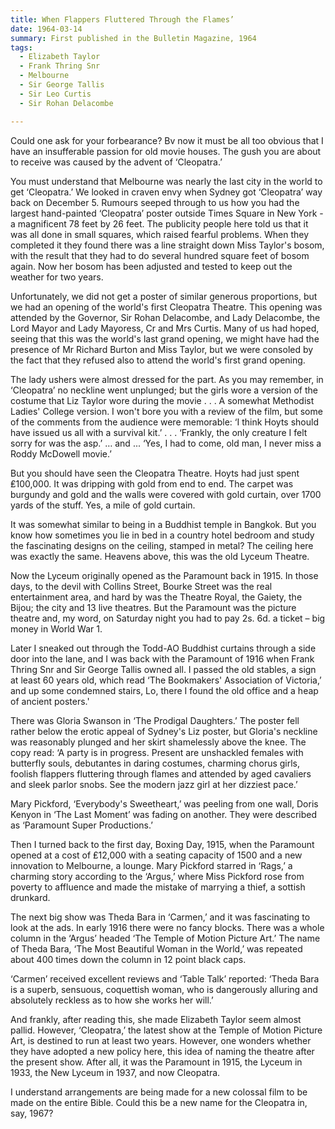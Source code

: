 ```yaml
---
title: When Flappers Fluttered Through the Flames’ 
date: 1964-03-14
summary: First published in the Bulletin Magazine, 1964
tags:
  - Elizabeth Taylor
  - Frank Thring Snr
  - Melbourne
  - Sir George Tallis
  - Sir Leo Curtis
  - Sir Rohan Delacombe

---
```


Could one ask for your forbearance?  Bv now it must be all too obvious that I have an insufferable passion for old movie houses.  The gush you are about to receive was caused by the advent of ‘Cleopatra.’

You must understand that Melbourne was nearly the last city in the world to get ‘Cleopatra.’  We looked in craven envy when Sydney got ‘Cleopatra’ way back on December 5. Rumours seeped through to us how you had the largest hand-painted ‘Cleopatra’ poster outside Times Square in New York - a magnificent 78 feet by 26 feet.  The publicity people here told us that it was all done in small squares, which raised fearful problems.  When they completed it they found there was a line straight down Miss Taylor's bosom, with the result that they had to do several hundred square feet of bosom again.  Now her bosom has been adjusted and tested to keep out the weather for two years.

Unfortunately, we did not get a poster of similar generous proportions, but we had an opening of the world's first Cleopatra Theatre.  This opening was attended by the Governor, Sir Rohan Delacombe, and Lady Delacombe, the Lord Mayor and Lady Mayoress, Cr and Mrs Curtis.  Many of us had hoped, seeing that this was the world's last grand opening, we might have had the presence of Mr Richard Burton and Miss Taylor, but we were consoled by the fact that they refused also to attend the world's first grand opening.

The lady ushers were almost dressed for the part.  As you may remember, in ‘Cleopatra’ no neckline went unplunged; but the girls wore a version of the costume that Liz Taylor wore during the movie . . . A somewhat Methodist Ladies' College version.  I won't bore you with a review of the film, but some of the comments from the audience were memorable: ‘I think Hoyts should have issued us all with a survival kit.’ . . . ‘Frankly, the only creature I felt sorry for was the asp.’ … and ... ‘Yes, I had to come, old man, I never miss a Roddy McDowell movie.’

But you should have seen the Cleopatra Theatre.  Hoyts had just spent ₤100,000.  It was dripping with gold from end to end.  The carpet was burgundy and gold and the walls were covered with gold curtain, over 1700 yards of the stuff.  Yes, a mile of gold curtain.

It was somewhat similar to being in a Buddhist temple in Bangkok.  But you know how sometimes you lie in bed in a country hotel bedroom and study the fascinating designs on the ceiling, stamped in metal?  The ceiling here was exactly the same.  Heavens above, this was the old Lyceum Theatre.

Now the Lyceum originally opened as the Paramount back in 1915.  In those days, to the devil with Collins Street, Bourke Street was the real entertainment area, and hard by was the Theatre Royal, the Gaiety, the Bijou; the city and 13 live theatres.  But the Paramount was the picture theatre and, my word, on Saturday night you had to pay 2s. 6d. a ticket – big money in World War 1.

Later I sneaked out through the Todd-AO Buddhist curtains through a side door into the lane, and I was back with the Paramount of 1916 when Frank Thring Snr and Sir George Tallis owned all.  I passed the old stables, a sign at least 60 years old, which read ‘The Bookmakers' Association of Victoria,’ and up some condemned stairs, Lo, there I found the old office and a heap of ancient posters.'

There was Gloria Swanson in ‘The Prodigal Daughters.’ The poster fell rather below the erotic appeal of Sydney's Liz poster, but Gloria's neckline was reasonably plunged and her skirt shamelessly above the knee.  The copy read: ‘A party is in progress.  Present are unshackled females with butterfly souls, debutantes in daring costumes, charming chorus girls, foolish flappers fluttering through flames and attended by aged cavaliers and sleek parlor snobs.  See the modern jazz girl at her dizziest pace.’

Mary Pickford, ‘Everybody's Sweetheart,’ was peeling from one wall, Doris Kenyon in ‘The Last Moment’ was fading on another.  They were described as ‘Paramount Super Productions.’

Then I turned back to the first day, Boxing Day, 1915, when the Paramount opened at a cost of ₤12,000 with a seating capacity of 1500 and a new innovation to Melbourne, a lounge.  Mary Pickford starred in ‘Rags,’ a charming story according to the ‘Argus,’ where Miss Pickford rose from poverty to affluence and made the mistake of marrying a thief, a sottish drunkard.

The next big show was Theda Bara in ‘Carmen,’ and it was fascinating to look at the ads.  In early 1916 there were no fancy blocks.  There was a whole column in the ‘Argus’ headed ‘The Temple of Motion Picture Art.’  The name of Theda Bara, ‘The Most Beautiful Woman in the World,’ was repeated about 400 times down the column in 12 point black caps.

‘Carmen’ received excellent reviews and ‘Table Talk’ reported: ‘Theda Bara is a superb, sensuous, coquettish woman, who is dangerously alluring and absolutely reckless as to how she works her will.’

And frankly, after reading this, she made Elizabeth Taylor seem almost pallid.  However, ‘Cleopatra,’ the latest show at the Temple of Motion Picture Art, is destined to run at least two years.  However, one wonders whether they have adopted a new policy here, this idea of naming the theatre after the present show.  After all, it was the Paramount in 1915, the Lyceum in 1933, the New Lyceum in 1937, and now Cleopatra.

I understand arrangements are being made for a new colossal film to be made on the entire Bible.  Could this be a new name for the Cleopatra in, say, 1967?
